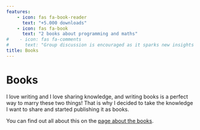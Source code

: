 ```yaml
---
features:
    - icon: fas fa-book-reader
      text: "+5.000 downloads"
    - icon: fas fa-book
      text: "2 books about programming and maths"
#    - icon: fas fa-comments
#      text: "Group discussion is encouraged as it sparks new insights and ideas"
title: Books
---
```


# Books

I love writing and I love sharing knowledge,
and writing books is a perfect way
to marry these two things!
That is why I decided to take the knowledge I want to share and
started publishing it as books.

You can find out all about this on the [page about the books][books].

[books]: /books
